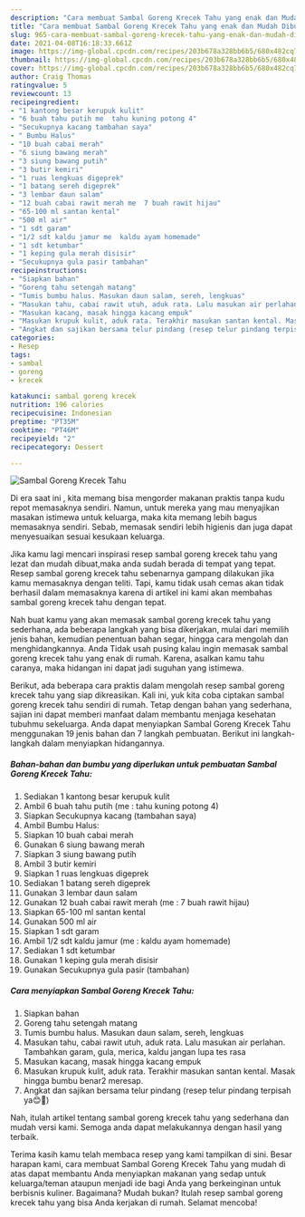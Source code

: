 ```yaml
---
description: "Cara membuat Sambal Goreng Krecek Tahu yang enak dan Mudah Dibuat"
title: "Cara membuat Sambal Goreng Krecek Tahu yang enak dan Mudah Dibuat"
slug: 965-cara-membuat-sambal-goreng-krecek-tahu-yang-enak-dan-mudah-dibuat
date: 2021-04-08T16:18:33.661Z
image: https://img-global.cpcdn.com/recipes/203b678a328bb6b5/680x482cq70/sambal-goreng-krecek-tahu-foto-resep-utama.jpg
thumbnail: https://img-global.cpcdn.com/recipes/203b678a328bb6b5/680x482cq70/sambal-goreng-krecek-tahu-foto-resep-utama.jpg
cover: https://img-global.cpcdn.com/recipes/203b678a328bb6b5/680x482cq70/sambal-goreng-krecek-tahu-foto-resep-utama.jpg
author: Craig Thomas
ratingvalue: 5
reviewcount: 13
recipeingredient:
- "1 kantong besar kerupuk kulit"
- "6 buah tahu putih me  tahu kuning potong 4"
- "Secukupnya kacang tambahan saya"
- " Bumbu Halus"
- "10 buah cabai merah"
- "6 siung bawang merah"
- "3 siung bawang putih"
- "3 butir kemiri"
- "1 ruas lengkuas digeprek"
- "1 batang sereh digeprek"
- "3 lembar daun salam"
- "12 buah cabai rawit merah me  7 buah rawit hijau"
- "65-100 ml santan kental"
- "500 ml air"
- "1 sdt garam"
- "1/2 sdt kaldu jamur me  kaldu ayam homemade"
- "1 sdt ketumbar"
- "1 keping gula merah disisir"
- "Secukupnya gula pasir tambahan"
recipeinstructions:
- "Siapkan bahan"
- "Goreng tahu setengah matang"
- "Tumis bumbu halus. Masukan daun salam, sereh, lengkuas"
- "Masukan tahu, cabai rawit utuh, aduk rata. Lalu masukan air perlahan. Tambahkan garam, gula, merica, kaldu jangan lupa tes rasa"
- "Masukan kacang, masak hingga kacang empuk"
- "Masukan krupuk kulit, aduk rata. Terakhir masukan santan kental. Masak hingga bumbu benar2 meresap."
- "Angkat dan sajikan bersama telur pindang (resep telur pindang terpisah ya😊🙏)"
categories:
- Resep
tags:
- sambal
- goreng
- krecek

katakunci: sambal goreng krecek 
nutrition: 196 calories
recipecuisine: Indonesian
preptime: "PT35M"
cooktime: "PT46M"
recipeyield: "2"
recipecategory: Dessert

---
```



![Sambal Goreng Krecek Tahu](https://img-global.cpcdn.com/recipes/203b678a328bb6b5/680x482cq70/sambal-goreng-krecek-tahu-foto-resep-utama.jpg)

Di era  saat ini , kita memang bisa mengorder makanan praktis tanpa kudu repot memasaknya sendiri. Namun, untuk mereka yang mau menyajikan masakan istimewa untuk keluarga, maka kita memang lebih bagus memasaknya sendiri. Sebab, memasak sendiri lebih higienis dan juga dapat menyesuaikan sesuai kesukaan keluarga.

Jika kamu lagi mencari inspirasi resep sambal goreng krecek tahu yang lezat dan mudah dibuat,maka anda sudah berada di tempat yang tepat. Resep sambal goreng krecek tahu  sebenarnya gampang dilakukan jika kamu memasaknya dengan teliti. Tapi, kamu tidak usah cemas akan tidak berhasil dalam memasaknya 
karena di artikel ini kami akan membahas sambal goreng krecek tahu dengan tepat.  



Nah buat kamu yang akan memasak sambal goreng krecek tahu yang sederhana, ada beberapa langkah yang bisa dikerjakan, mulai dari memilih jenis bahan, kemudian penentuan bahan segar, hingga cara mengolah dan menghidangkannya. Anda Tidak usah pusing kalau ingin memasak sambal goreng krecek tahu yang enak di rumah. Karena, asalkan kamu  tahu caranya, maka hidangan ini dapat jadi suguhan yang istimewa.

Berikut, ada beberapa cara praktis  dalam mengolah resep sambal goreng krecek tahu yang siap dikreasikan. Kali ini, yuk kita coba ciptakan sambal goreng krecek tahu sendiri di rumah. Tetap dengan bahan yang sederhana, sajian ini dapat memberi manfaat dalam membantu menjaga kesehatan tubuhmu sekeluarga. Anda dapat menyiapkan Sambal Goreng Krecek Tahu menggunakan 19 jenis bahan dan 7 langkah pembuatan. Berikut ini langkah-langkah dalam menyiapkan hidangannya.

<!--inarticleads1-->

##### Bahan-bahan dan bumbu yang diperlukan untuk pembuatan Sambal Goreng Krecek Tahu:

1. Sediakan 1 kantong besar kerupuk kulit
1. Ambil 6 buah tahu putih (me : tahu kuning potong 4)
1. Siapkan Secukupnya kacang (tambahan saya)
1. Ambil  Bumbu Halus:
1. Siapkan 10 buah cabai merah
1. Gunakan 6 siung bawang merah
1. Siapkan 3 siung bawang putih
1. Ambil 3 butir kemiri
1. Siapkan 1 ruas lengkuas digeprek
1. Sediakan 1 batang sereh digeprek
1. Gunakan 3 lembar daun salam
1. Gunakan 12 buah cabai rawit merah (me : 7 buah rawit hijau)
1. Siapkan 65-100 ml santan kental
1. Gunakan 500 ml air
1. Siapkan 1 sdt garam
1. Ambil 1/2 sdt kaldu jamur (me : kaldu ayam homemade)
1. Sediakan 1 sdt ketumbar
1. Gunakan 1 keping gula merah disisir
1. Gunakan Secukupnya gula pasir (tambahan)




<!--inarticleads2-->

##### Cara menyiapkan Sambal Goreng Krecek Tahu:

1. Siapkan bahan
1. Goreng tahu setengah matang
1. Tumis bumbu halus. Masukan daun salam, sereh, lengkuas
1. Masukan tahu, cabai rawit utuh, aduk rata. Lalu masukan air perlahan. Tambahkan garam, gula, merica, kaldu jangan lupa tes rasa
1. Masukan kacang, masak hingga kacang empuk
1. Masukan krupuk kulit, aduk rata. Terakhir masukan santan kental. Masak hingga bumbu benar2 meresap.
1. Angkat dan sajikan bersama telur pindang (resep telur pindang terpisah ya😊🙏)




Nah, itulah artikel tentang  sambal goreng krecek tahu  yang sederhana dan mudah versi kami. Semoga anda dapat melakukannya dengan hasil yang terbaik. 

Terima kasih kamu telah membaca resep yang kami tampilkan di sini. Besar harapan kami, cara membuat  Sambal Goreng Krecek Tahu yang mudah di atas dapat membantu Anda menyiapkan makanan yang sedap untuk keluarga/teman ataupun menjadi ide bagi Anda yang berkeinginan untuk berbisnis kuliner. Bagaimana? Mudah bukan? Itulah resep sambal goreng krecek tahu yang bisa Anda kerjakan di rumah. Selamat mencoba!

